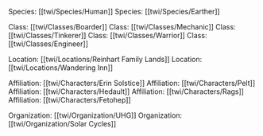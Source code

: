 Species: [[twi/Species/Human]]
Species: [[twi/Species/Earther]]

Class: [[twi/Classes/Boarder]]
Class: [[twi/Classes/Mechanic]]
Class: [[twi/Classes/Tinkerer]]
Class: [[twi/Classes/Warrior]]
Class: [[twi/Classes/Engineer]]

Location: [[twi/Locations/Reinhart Family Lands]]
Location: [[twi/Locations/Wandering Inn]]

Affiliation: [[twi/Characters/Erin Solstice]]
Affiliation: [[twi/Characters/Pelt]]
Affiliation: [[twi/Characters/Hedault]]
Affiliation: [[twi/Characters/Rags]]
Affiliation: [[twi/Characters/Fetohep]]

Organization: [[twi/Organization/UHG]]
Organization:  [[twi/Organization/Solar Cycles]]

